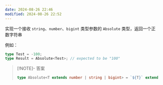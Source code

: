 ```yaml
---
date: 2024-08-26 22:46
modified: 2024-08-26 22:52
---
```


实现一个接收 `string`、`number`、`bigint` 类型参数的 `Absolute` 类型，返回一个正数字符串

例如：

```ts
type Test = -100;
type Result = Absolute<Test>; // expected to be "100"
```

> [!NOTE]- 答案
> 
> ```ts
> type Absolute<T extends number | string | bigint> = `${T}` extends `-${infer Num}` ? Num : `${T}`
> ```
